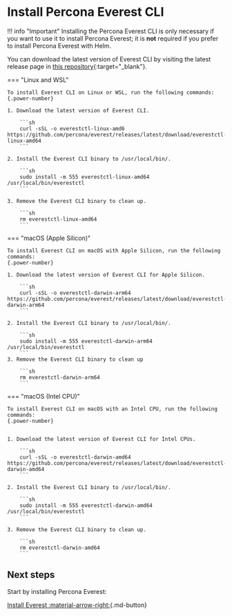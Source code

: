 # Install Percona Everest CLI

!!! info "Important"
    Installing the Percona Everest CLI is only necessary if you want to use it to install Percona Everest; it is **not** required if you prefer to install Percona Everest with Helm.

You can download the latest version of Everest CLI by visiting the latest release page in [this repository](https://github.com/percona/everest/releases/latest){:target="_blank"}.


=== "Linux and WSL"
        
    To install Everest CLI on Linux or WSL, run the following commands:
    {.power-number}

    1. Download the latest version of Everest CLI.

        ```sh
        curl -sSL -o everestctl-linux-amd6 https://github.com/percona/everest/releases/latest/download/everestctl-linux-amd64
        ```

    2. Install the Everest CLI binary to /usr/local/bin/.

        ```sh
        sudo install -m 555 everestctl-linux-amd64 /usr/local/bin/everestctl
        ```

    3. Remove the Everest CLI binary to clean up.

        ```sh
        rm everestctl-linux-amd64
        ```         

=== "macOS (Apple Silicon)"

    To install Everest CLI on macOS with Apple Silicon, run the following commands:
    {.power-number}

    1. Download the latest version of Everest CLI for Apple Silicon.

        ```sh
        curl -sSL -o everestctl-darwin-arm64 https://github.com/percona/everest/releases/latest/download/everestctl-darwin-arm64
        ```

    2. Install the Everest CLI binary to /usr/local/bin/.

        ```sh
        sudo install -m 555 everestctl-darwin-arm64 /usr/local/bin/everestctl
        ```
    3. Remove the Everest CLI binary to clean up

        ```sh
        rm everestctl-darwin-arm64
        ```

=== "macOS (Intel CPU)"

    To install Everest CLI on macOS with an Intel CPU, run the following commands:
    {.power-number}


    1. Download the latest version of Everest CLI for Intel CPUs.

        ```sh
        curl -sSL -o everestctl-darwin-amd64 https://github.com/percona/everest/releases/latest/download/everestctl-darwin-amd64
        ```

    2. Install the Everest CLI binary to /usr/local/bin/.

        ```sh
        sudo install -m 555 everestctl-darwin-amd64 /usr/local/bin/everestctl
        ```

    3. Remove the Everest CLI binary to clean up.

        ```sh
        rm everestctl-darwin-amd64
        ```

## Next steps

Start by installing Percona Everest: 

[Install Everest :material-arrow-right:](installEverest.md){.md-button}


